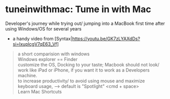 # tuneinwithmac: Tume in with Mac
Developer's journey while trying out/ jumping into a MacBook first time after using Windows/OS for several years


 * a handy video from [Syntax|https://youtu.be/GK7zLYAXdDs?si=lxuplcgV7qE63_Vf]

> a short comparision with windows <br/>
> Windows explorer == Finder <br/>
> customize the OS, Docking to your taste; Macbook should not look/ work like iPad or iPhone, if you want it to work as a Developers machine. <br/>
> to increase productivity/ to avoid using mouse and maximize keyboard usage, --> default is "Spotlight" <cmd + space> <br/>
> Learn Mac Shortcuts

